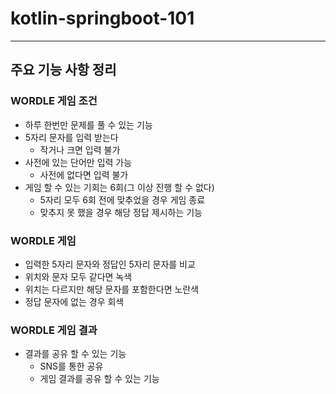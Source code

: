 # kotlin-springboot-101
---
## 주요 기능 사항 정리

### WORDLE 게임 조건
* 하루 한번만 문제를 풀 수 있는 기능
* 5자리 문자를 입력 받는다
  * 작거나 크면 입력 불가
* 사전에 있는 단어만 입력 가능
  * 사전에 없다면 입력 불가 
* 게임 할 수 있는 기회는 6회(그 이상 진행 할 수 없다)
  * 5자리 모두 6회 전에 맞추었을 경우 게임 종료
  * 맞추지 못 했을 경우 해당 정답 제시하는 기능 

### WORDLE 게임
* 입력한 5자리 문자와 정답인 5자리 문자를 비교
 * 위치와 문자 모두 같다면 녹색
 * 위치는 다르지만 해당 문자를 포함한다면 노란색
 * 정답 문자에 없는 경우 회색

### WORDLE 게임 결과
* 결과를 공유 할 수 있는 기능
  * SNS를 통한 공유
  * 게임 결과를 공유 할 수 있는 기능
